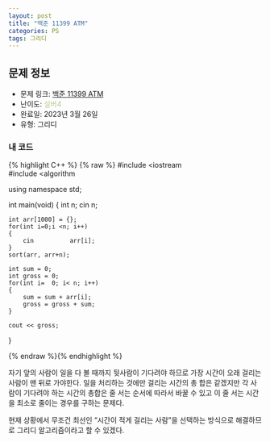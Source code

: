 ```yaml
---
layout: post
title: "백준 11399 ATM"
categories: PS
tags: 그리디
---
```


## 문제 정보
- 문제 링크: [백준 11399 ATM](https://www.acmicpc.net/problem/11399)
- 난이도: <span style="color:#B5C78A">실버4</span>
- 완료일: 2023년 3월 26일
- 유형: 그리디

### 내 코드

{% highlight C++ %} {% raw %}
#include <iostream	
#include <algorithm	

using namespace std;

int main(void)
{
	int n;
	cin 		 n;
	
	int arr[1000] = {};
	for(int i=0;i <n; i++)
	{
		cin 		 arr[i];
	}
	sort(arr, arr+n);
	
	int sum = 0;
	int gross = 0;
	for(int i=  0; i< n; i++)
	{
		sum = sum + arr[i];
		gross = gross + sum;
	}
	
	cout << gross;
}

{% endraw %}{% endhighlight %}

자기 앞의 사람이 일을 다 볼 때까지 뒷사람이 기다려야 하므로 가장 시간이 오래 걸리는 사람이 맨 뒤로 가야한다. 일을 처리하는 것에만 걸리는 시간의 총 합은 같겠지만 각 사람이 기다려야 하는 시간의 총합은 줄 서는 순서에 따라서 바꿀 수 있고 이 줄 서는 시간을 최소로 줄이는 경우를 구하는 문제다. 

현재 상황에서 무조건 최선인 “시간이 적게 걸리는 사람”을 선택하는 방식으로 해결하므로 그리디 알고리즘이라고 할 수 있겠다.
